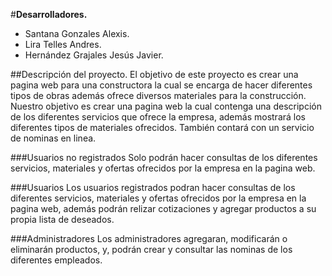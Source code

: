 #**Desarrolladores.**
- Santana Gonzales Alexis.
- Lira Telles Andres.
- Hernández Grajales Jesús Javier.

##Descripción del proyecto.
El objetivo de este proyecto es crear una pagina web para una constructora la cual se encarga de hacer diferentes tipos de obras además ofrece diversos materiales para la construcción.
Nuestro objetivo es crear una pagina web la cual contenga una descripción de los diferentes servicios que ofrece la empresa, además mostrará los diferentes tipos de materiales ofrecidos. También contará con un servicio de nominas en linea. 

###Usuarios no registrados
Solo podrán hacer consultas de los diferentes servicios, materiales y ofertas ofrecidos por la empresa en la pagina web.

###Usuarios
Los usuarios registrados podran hacer consultas de los diferentes servicios, materiales y ofertas ofrecidos por la empresa en la pagina web, además podrán relizar cotizaciones y agregar productos a su propia lista de deseados.

###Administradores 
Los administradores agregaran, modificarán o eliminarán productos, y,  podrán crear y consultar las nominas de los diferentes empleados.

